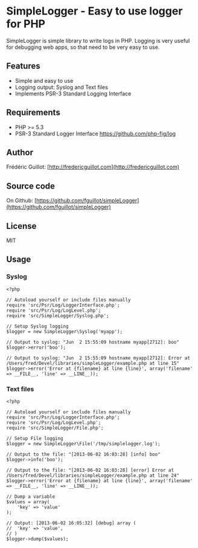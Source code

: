 SimpleLogger - Easy to use logger for PHP
==========================================

SimpleLogger is simple library to write logs in PHP.
Logging is very useful for debugging web apps, so that need to be very easy to use.

Features
--------

- Simple and easy to use
- Logging output: Syslog and Text files
- Implements PSR-3 Standard Logging Interface

Requirements
------------

- PHP >= 5.3
- PSR-3 Standard Logger Interface <https://github.com/php-fig/log>

Author
------

Frédéric Guillot: [http://fredericguillot.com](http://fredericguillot.com)

Source code
-----------

On Github: [https://github.com/fguillot/simpleLogger](https://github.com/fguillot/simpleLogger)

License
-------

MIT

Usage
-----

### Syslog

    <?php

    // Autoload yourself or include files manually
    require 'src/Psr/Log/LoggerInterface.php';
    require 'src/Psr/Log/LogLevel.php';
    require 'src/SimpleLogger/Syslog.php';

    // Setup Syslog logging
    $logger = new SimpleLogger\Syslog('myapp');

    // Output to syslog: "Jun  2 15:55:09 hostname myapp[2712]: boo"
    $logger->error('boo');

    // Output to syslog: "Jun  2 15:55:09 hostname myapp[2712]: Error at /Users/fred/Devel/libraries/simpleLogger/example.php at line 15"
    $logger->error('Error at {filename} at line {line}', array('filename' => __FILE__, 'line' => __LINE__));

### Text files

    <?php

    // Autoload yourself or include files manually
    require 'src/Psr/Log/LoggerInterface.php';
    require 'src/Psr/Log/LogLevel.php';
    require 'src/SimpleLogger/File.php';

    // Setup File logging
    $logger = new SimpleLogger\File('/tmp/simplelogger.log');

    // Output to the file: "[2013-06-02 16:03:28] [info] boo"
    $logger->info('boo');

    // Output to the file: "[2013-06-02 16:03:28] [error] Error at /Users/fred/Devel/libraries/simpleLogger/example.php at line 24"
    $logger->error('Error at {filename} at line {line}', array('filename' => __FILE__, 'line' => __LINE__));

    // Dump a variable
    $values = array(
        'key' => 'value'
    );

    // Output: [2013-06-02 16:05:32] [debug] array (
    //  'key' => 'value',
    // )
    $logger->dump($values);

